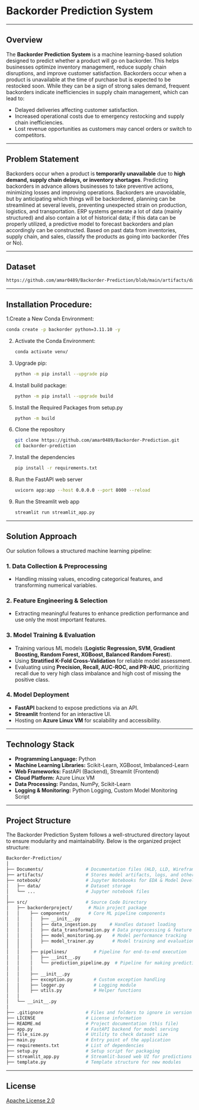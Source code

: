 # **Backorder Prediction System**

---

## **Overview**  
The **Backorder Prediction System** is a machine learning-based solution designed to predict whether a product will go on backorder. This helps businesses optimize inventory management, reduce supply chain disruptions, and improve customer satisfaction. Backorders occur when a product is unavailable at the time of purchase but is expected to be restocked soon. While they can be a sign of strong sales demand, frequent backorders indicate inefficiencies in supply chain management, which can lead to:
* Delayed deliveries affecting customer satisfaction.
* Increased operational costs due to emergency restocking and supply chain inefficiencies.
* Lost revenue opportunities as customers may cancel orders or switch to competitors.

---

## **Problem Statement**  
Backorders occur when a product is **temporarily unavailable** due to **high demand, supply chain delays, or inventory shortages**. Predicting backorders in advance allows businesses to take preventive actions, minimizing losses and improving operations. Backorders are unavoidable, but by anticipating which things will be backordered,
planning can be streamlined at several levels, preventing unexpected strain on
production, logistics, and transportation. ERP systems generate a lot of data (mainly
structured) and also contain a lot of historical data; if this data can be properly utilized, a
predictive model to forecast backorders and plan accordingly can be constructed.
Based on past data from inventories, supply chain, and sales, classify the products as
going into backorder (Yes or No). 

---

## **Dataset**
```bash
https://github.com/amar0489/Backorder-Prediction/blob/main/artifacts/data.csv.zst
```
---

## Installation Procedure:

1.Create a New Conda Environment:
   ```bash
   conda create -p backorder python=3.11.10 -y
   ```

2. Activate the Conda Environment:
   ```bash
   conda activate venv/
   ```
   
3. Upgrade pip:
   ```bash
   python -m pip install --upgrade pip
   ```
   
4. Install build package:
   ```bash
   python -m pip install --upgrade build
   ```
   
5. Install the Required Packages from setup.py
   ```bash
   python -m build
   ```
   
6. Clone the repository
   ```bash
   git clone https://github.com/amar0489/Backorder-Prediction.git
   cd backorder-prediction
   ```
   
7. Install the dependencies
   ```bash
   pip install -r requirements.txt
   ```
   
8. Run the FastAPI web server
   ```bash
   uvicorn app:app --host 0.0.0.0 --port 8000 --reload
   ```
   
9. Run the Streamlit web app
   ```bash
   streamlit run streamlit_app.py
   ```
---

## **Solution Approach**  
Our solution follows a structured machine learning pipeline:  

### **1. Data Collection & Preprocessing**  
- Handling missing values, encoding categorical features, and transforming numerical variables.  

### **2. Feature Engineering & Selection**  
- Extracting meaningful features to enhance prediction performance and use only the most important features.  

### **3. Model Training & Evaluation**  
- Training various ML models (**Logistic Regression, SVM, Gradient Boosting, Random Forest, XGBoost, Balanced Random Forest**).  
- Using **Stratified K-Fold Cross-Validation** for reliable model assessment.  
- Evaluating using **Precision, Recall, AUC-ROC, and PR-AUC**, prioritizing recall due to very high class imbalance and high cost of missing the positive class.  

### **4. Model Deployment**  
- **FastAPI** backend to expose predictions via an API.  
- **Streamlit** frontend for an interactive UI.  
- Hosting on **Azure Linux VM** for scalability and accessibility.
  
---

## **Technology Stack**  
- **Programming Language:** Python  
- **Machine Learning Libraries:** Scikit-Learn, XGBoost, Imbalanced-Learn  
- **Web Frameworks:** FastAPI (Backend), Streamlit (Frontend)  
- **Cloud Platform:** Azure Linux VM  
- **Data Processing:** Pandas, NumPy, Scikit-Learn  
- **Logging & Monitoring:** Python Logging, Custom Model Monitoring Script  

---

## **Project Structure**  
The Backorder Prediction System follows a well-structured directory layout to ensure modularity and maintainability. Below is the organized project structure:
```bash
Backorder-Prediction/
│
├── Documents/                # Documentation files (HLD, LLD, Wireframes, etc.)
├── artifacts/                # Stores model artifacts, logs, and other generated files
├── notebook/                 # Jupyter Notebooks for EDA & Model Development
│   ├── data/                 # Dataset storage
│   └── ...                   # Jupyter notebook files
│
├── src/                      # Source Code Directory
│   ├── backorderproject/      # Main project package
│   │    ├── components/       # Core ML pipeline components
│   │    │   ├── __init__.py
│   │    │   ├── data_ingestion.py     # Handles dataset loading
│   │    │   ├── data_transformation.py # Data preprocessing & feature engineering
│   │    │   ├── model_monitoring.py    # Model performance tracking
│   │    │   ├── model_trainer.py       # Model training and evaluation
│   │    │
│   │    ├── pipelines/          # Pipeline for end-to-end execution
│   │    │   ├── __init__.py
│   │    │   └── prediction_pipeline.py  # Pipeline for making predictions
│   │    │
│   │    ├── __init__.py
│   │    ├── exception.py        # Custom exception handling
│   │    ├── logger.py           # Logging module
│   │    ├── utils.py            # Helper functions
│   │
│   └── __init__.py
│
├── .gitignore                # Files and folders to ignore in version control
├── LICENSE                   # License information
├── README.md                 # Project documentation (this file)
├── app.py                    # FastAPI backend for model serving
├── file_size.py              # Utility to check dataset size
├── main.py                   # Entry point of the application
├── requirements.txt          # List of dependencies
├── setup.py                  # Setup script for packaging
├── streamlit_app.py          # Streamlit-based web UI for predictions
├── template.py               # Template structure for new modules
```
---

## **License**

[Apache License 2.0](https://choosealicense.com/licenses/apache-2.0/)


